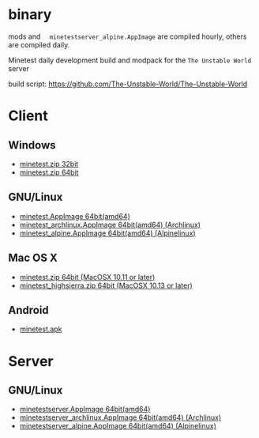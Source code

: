 # binary

mods and ` 	minetestserver_alpine.AppImage` are compiled hourly, others are compiled daily.

Minetest daily development build and modpack for the `The Unstable World` server

build script: https://github.com/The-Unstable-World/The-Unstable-World

# Client

## Windows

* [minetest.zip 32bit](client/windows/i686/minetest.zip?raw=true)
* [minetest.zip 64bit](client/windows/amd64/minetest.zip?raw=true)

## GNU/Linux

* [minetest.AppImage 64bit(amd64)](client/gnulinux/amd64/minetest.AppImage?raw=true)
* [minetest_archlinux.AppImage 64bit(amd64) (Archlinux)](client/gnulinux/amd64/minetest_archlinux.AppImage?raw=true)
* [minetest_alpine.AppImage 64bit(amd64) (Alpinelinux)](client/gnulinux/amd64/minetest_alpine.AppImage?raw=true)


## Mac OS X

* [minetest.zip 64bit (MacOSX 10.11 or later)](client/macosx/minetest.zip?raw=true)
* [minetest_highsierra.zip 64bit (MacOSX 10.13 or later)](client/macosx/minetest_highsierra.zip?raw=true)

## Android

* [minetest.apk](client/android/minetest.apk?raw=true)

# Server

## GNU/Linux

* [minetestserver.AppImage 64bit(amd64)](server/gnulinux/amd64/minetestserver.AppImage?raw=true)
* [minetestserver_archlinux.AppImage 64bit(amd64) (Archlinux)](server/gnulinux/amd64/minetestserver_archlinux.AppImage?raw=true)
* [minetestserver_alpine.AppImage 64bit(amd64) (Alpinelinux)](server/gnulinux/amd64/minetestserver_alpine.AppImage?raw=true)
